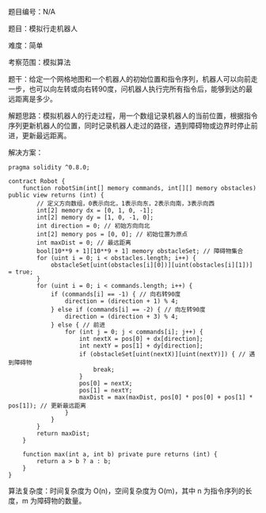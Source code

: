题目编号：N/A

题目：模拟行走机器人

难度：简单

考察范围：模拟算法

题干：给定一个网格地图和一个机器人的初始位置和指令序列，机器人可以向前走一步，也可以向左转或向右转90度，问机器人执行完所有指令后，能够到达的最远距离是多少。

解题思路：模拟机器人的行走过程，用一个数组记录机器人的当前位置，根据指令序列更新机器人的位置，同时记录机器人走过的路径，遇到障碍物或边界时停止前进，更新最远距离。

解决方案：

```solidity
pragma solidity ^0.8.0;

contract Robot {
    function robotSim(int[] memory commands, int[][] memory obstacles) public view returns (int) {
        // 定义方向数组，0表示向北，1表示向东，2表示向南，3表示向西
        int[2] memory dx = [0, 1, 0, -1];
        int[2] memory dy = [1, 0, -1, 0];
        int direction = 0; // 初始方向向北
        int[2] memory pos = [0, 0]; // 初始位置为原点
        int maxDist = 0; // 最远距离
        bool[10**9 + 1][10**9 + 1] memory obstacleSet; // 障碍物集合
        for (uint i = 0; i < obstacles.length; i++) {
            obstacleSet[uint(obstacles[i][0])][uint(obstacles[i][1])] = true;
        }
        for (uint i = 0; i < commands.length; i++) {
            if (commands[i] == -1) { // 向右转90度
                direction = (direction + 1) % 4;
            } else if (commands[i] == -2) { // 向左转90度
                direction = (direction + 3) % 4;
            } else { // 前进
                for (int j = 0; j < commands[i]; j++) {
                    int nextX = pos[0] + dx[direction];
                    int nextY = pos[1] + dy[direction];
                    if (obstacleSet[uint(nextX)][uint(nextY)]) { // 遇到障碍物
                        break;
                    }
                    pos[0] = nextX;
                    pos[1] = nextY;
                    maxDist = max(maxDist, pos[0] * pos[0] + pos[1] * pos[1]); // 更新最远距离
                }
            }
        }
        return maxDist;
    }
    
    function max(int a, int b) private pure returns (int) {
        return a > b ? a : b;
    }
}
```

算法复杂度：时间复杂度为 O(n)，空间复杂度为 O(m)，其中 n 为指令序列的长度，m 为障碍物的数量。